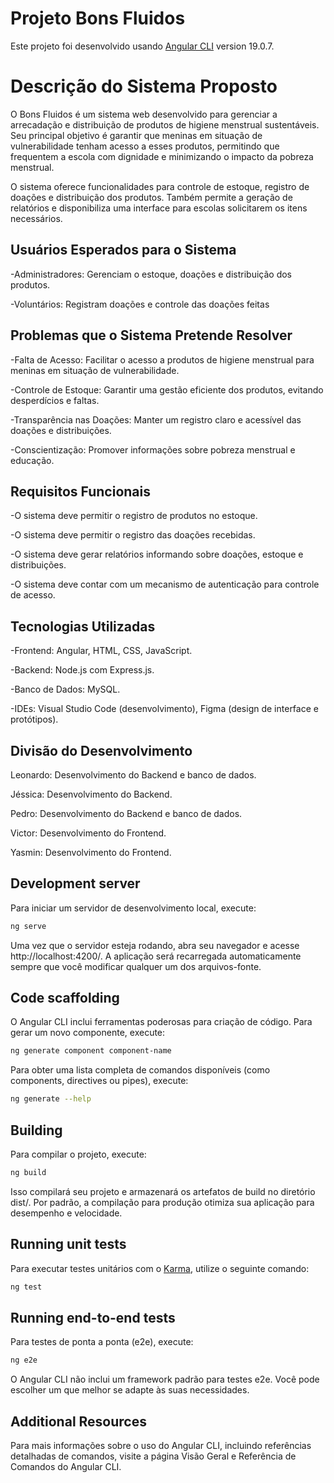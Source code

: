 # Projeto Bons Fluidos

Este projeto foi desenvolvido usando [Angular CLI](https://github.com/angular/angular-cli) version 19.0.7.

# Descrição do Sistema Proposto

O Bons Fluidos é um sistema web desenvolvido para gerenciar a arrecadação e distribuição de produtos de higiene menstrual sustentáveis. Seu principal objetivo é garantir que meninas em situação de vulnerabilidade tenham acesso a esses produtos, permitindo que frequentem a escola com dignidade e minimizando o impacto da pobreza menstrual.

O sistema oferece funcionalidades para controle de estoque, registro de doações e distribuição dos produtos. Também permite a geração de relatórios e disponibiliza uma interface para escolas solicitarem os itens necessários.

## Usuários Esperados para o Sistema

-Administradores: Gerenciam o estoque, doações e distribuição dos produtos.

-Voluntários: Registram doações e controle das doações feitas


## Problemas que o Sistema Pretende Resolver

-Falta de Acesso: Facilitar o acesso a produtos de higiene menstrual para meninas em situação de vulnerabilidade.

-Controle de Estoque: Garantir uma gestão eficiente dos produtos, evitando desperdícios e faltas.

-Transparência nas Doações: Manter um registro claro e acessível das doações e distribuições.

-Conscientização: Promover informações sobre pobreza menstrual e educação.

## Requisitos Funcionais

-O sistema deve permitir o registro de produtos no estoque.

-O sistema deve permitir o registro das doações recebidas.

-O sistema deve gerar relatórios informando sobre doações, estoque e distribuições.

-O sistema deve contar com um mecanismo de autenticação para controle de acesso.

## Tecnologias Utilizadas

-Frontend: Angular, HTML, CSS, JavaScript.

-Backend: Node.js com Express.js.

-Banco de Dados: MySQL.

-IDEs: Visual Studio Code (desenvolvimento), Figma (design de interface e protótipos).

## Divisão do Desenvolvimento

Leonardo: Desenvolvimento do Backend e banco de dados.

Jéssica: Desenvolvimento do Backend.

Pedro: Desenvolvimento do Backend e banco de dados.

Victor: Desenvolvimento do Frontend.

Yasmin: Desenvolvimento do Frontend.

## Development server

Para iniciar um servidor de desenvolvimento local, execute:

```bash
ng serve
```

Uma vez que o servidor esteja rodando, abra seu navegador e acesse http://localhost:4200/. A aplicação será recarregada automaticamente sempre que você modificar qualquer um dos arquivos-fonte.

## Code scaffolding

O Angular CLI inclui ferramentas poderosas para criação de código. Para gerar um novo componente, execute:

```bash
ng generate component component-name
```

Para obter uma lista completa de comandos disponíveis (como components, directives ou pipes), execute:

```bash
ng generate --help
```

## Building

Para compilar o projeto, execute:

```bash
ng build
```

Isso compilará seu projeto e armazenará os artefatos de build no diretório dist/. Por padrão, a compilação para produção otimiza sua aplicação para desempenho e velocidade.

## Running unit tests

Para executar testes unitários com o [Karma](https://karma-runner.github.io), utilize o seguinte comando:

```bash
ng test
```

## Running end-to-end tests

Para testes de ponta a ponta (e2e), execute:

```bash
ng e2e
```

O Angular CLI não inclui um framework padrão para testes e2e. Você pode escolher um que melhor se adapte às suas necessidades.

## Additional Resources

Para mais informações sobre o uso do Angular CLI, incluindo referências detalhadas de comandos, visite a página Visão Geral e Referência de Comandos do Angular CLI.
